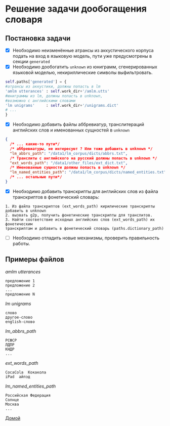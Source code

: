 # Решение задачи дообогащения словаря

## Постановка задачи
- [x] Необходимо неизменённые атрансы из аккустического корпуса подать на вход
в языковую модель, пути уже предусмотрены в секции `generated`
- [x] Необходимо дообогатить `unknown` из юниграмм, сгенерированных языковой
моделью, некириллические символы выфильтровать.
```python
self.paths['generated'] = {
#атрансы из аккустики, должны попасть в lm
'amlm utterances' : self.work_dir+'/amlm.utts'
#юниграммы из lm, должны попасть в unknown,
#возможно с английскими словами
'lm unigrams'     : self.work_dir+'/unigrams.dict'
# ...
}
```
- [x] Необходимо добавить файлы аббревиатур, транслитераций английских слов и
именованных сущностей в `unknown`
```json
{
  /* ... какие-то пути*/
  /* аббревиатуры, не интересуют ? Или тоже добавить в unknown */
  "lm_abbrs_path": "/data1/lm_corpus/dicts/abbrs.txt",
  /* Транслиты с английского на русский должны попасть в unknown */
  "ext_words_path": "/data1/other_files/ext_dict.txt",
  /* Именованные сущности должны попасть в unknown */
  "lm_named_entities_path": "/data1/lm_corpus/dicts/named_entities.txt",
  /* ... остальные пути*/
}
```

- [x] Необходимо добавить транскрипты для английских слов из файла транскриптов
в фонетический словарь:
```
1. Из файла транскриптов (ext_words_path) кирилические транскрипты добавить в unknown
2. вызвать g2p, получить фонетические транскрипты для транслитов.
3. Найти соответствие исходных английских слов (ext_words_path) их фонетическим
транскриптам и добавить в фонетический словарь (paths.dictionary_path)
```

- [ ] Необходимо отладить новые механизмы, проверить правильность работы.

## Примеры файлов
*amlm utterances*
```
предложение 1
предложение 2
...
предложение N
```
*lm unigrams*
```
слово
другое-слово
english-слово
```
*lm_abbrs_path*
```
РСФСР
ЛДПР
КНДР
...
```
*ext_words_path*
```
CocaCola  Кокакола
iPad  айпэд
```
*lm_named_entities_path*
```
Российская Федерация
Солнце
Москва
...
```


[Домой](index.html)
